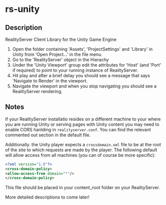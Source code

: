 # rs-unity

## Description

RealityServer Client Library for the Unity Game Engine

1. Open the folder containing 'Assets', 'ProjectSettings' and 'Library' in Unity from 'Open Project...' in the file menu.
2. Go to the 'RealityServer' object in the Hierachy
3. Under the 'Unity Viewport' group edit the attributes for 'Host' (and 'Port' if required) to point to your running instance of RealityServer.
4. Hit play and after a brief delay you should see a message that says 'Navigate to Render' in the viewport.
5. Navigate the viewport and when you stop navigating you should see a RealityServer rendering.

## Notes

If your RealityServer installatio resides on a different machine to your where you are running Unity or serving pages with Unity content you may need to enable CORS hanlding in ```realityserver.conf```. You can find the relevant commented out section in the default file.

Additionally. the Unity player expects a ```crossdomain.xml``` file to be at the root of the site to which requests are made by the player. The following default will allow access from all machines (you can of course be more specific):

```xml
<?xml version="1.0"?>
<cross-domain-policy>
<allow-access-from domain="*"/>
</cross-domain-policy>
```

This file should be placed in your content_root folder on your RealityServer.

More detailed descriptions to come later!
